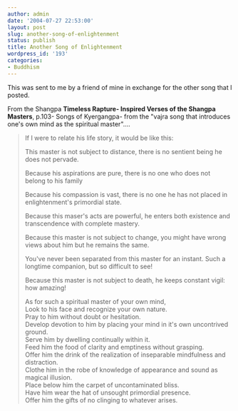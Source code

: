 ```yaml
---
author: admin
date: '2004-07-27 22:53:00'
layout: post
slug: another-song-of-enlightenment
status: publish
title: Another Song of Enlightenment
wordpress_id: '193'
categories:
- Buddhism
---
```

<p>This was sent to me by a friend of mine in exchange for the other song that I posted.</p>
<p>From the Shangpa <strong>Timeless Rapture- Inspired Verses of the Shangpa Masters</strong>, p.103- Songs of Kyergangpa- from the "vajra song that introduces one's own mind as the spiritual master"....</p>
<blockquote>
<p>If I were to relate his life story, it would be like this:</p>

<p>This master is not subject to distance, there is no sentient being he does not pervade.</p>
<p>Because his aspirations are pure, there is no one who does not belong to his family</p>
<p>Because his compassion is vast, there is no one he has not placed in enlightenment's primordial state.</p>
<p>Because this maser's acts are powerful, he enters both existence and transcendence with complete mastery.</p>
<p>Because this master is not subject to change, you might have wrong views about him but he remains the same.</p>
<p>You've never been separated from this master for an instant. Such a longtime companion, but so difficult to see!</p>
<p>Because this master is not subject to death, he keeps constant vigil: how amazing!</p>
<p>As for such a spiritual master of your own mind,<br>Look to his face and recognize your own nature.<br>Pray to him without doubt or hesitation.<br>Develop devotion to him by placing your mind in it's own uncontrived ground.<br>Serve him by dwelling continually within it.<br>Feed him the food of clarity and emptiness without grasping.<br>Offer him the drink of the realization of inseparable mindfulness and&nbsp; distraction.<br>Clothe him in the robe of knowledge of appearance and sound as magical illusion.<br>Place below him the carpet of uncontaminated bliss.<br>Have him wear the hat of unsought primordial presence.<br>Offer him the gifts of no clinging to whatever arises.</p></blockquote>
